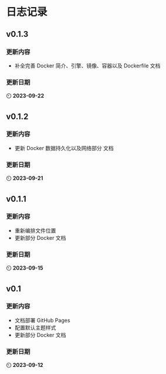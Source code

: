 # 日志记录

## v0.1.3

### 更新内容

- 补全完善 Docker 简介、引擎、镜像、容器以及 Dockerfile 文档

### 更新日期

:timer_clock: **2023-09-22**

## v0.1.2

### 更新内容

- 更新 Docker 数据持久化以及网络部分 文档

### 更新日期

:timer_clock: **2023-09-21**

## v0.1.1

### 更新内容

- 重新编排文件位置
- 更新部分 Docker 文档

### 更新日期

:timer_clock: **2023-09-15**

## v0.1

### 更新内容

- 文档部署 GitHub Pages
- 配置默认主题样式
- 更新部分 Docker 文档

### 更新日期

:timer_clock: **2023-09-12**
